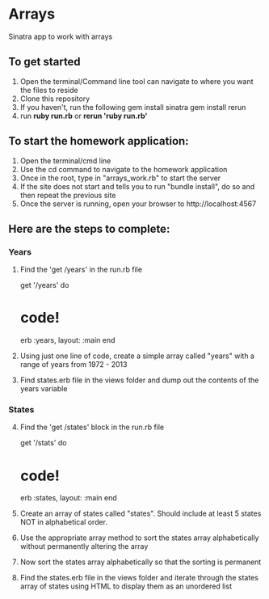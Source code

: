 # Arrays
Sinatra app to work with arrays

## To get started

1. Open the terminal/Command line tool can navigate to where you want the files to reside
2. Clone this repository
3. If you haven't, run the following
		gem install sinatra
		gem install rerun
4. run **ruby run.rb** or **rerun 'ruby run.rb'**


## To start the homework application:

1. Open the terminal/cmd line
2. Use the cd command to navigate to the homework application
3. Once in the root, type in "arrays_work.rb" to start the server
4. If the site does not start and tells you to run "bundle install", do so and then repeat the previous site
5. Once the server is running, open your browser to http://localhost:4567

## Here are the steps to complete:

### Years 
1. Find the 'get /years' in the run.rb file

	get '/years' do
	  # code!
	  erb :years, layout: :main
	end

2. Using just one line of code, create a simple array called "years" with a range of years from 1972 - 2013

3. Find states.erb file in the views folder and dump out the contents of the years variable

### States
4. Find the 'get /states' block in the run.rb file

	get '/stats' do
	  # code!
	  erb :states, layout: :main
	end

5. Create an array of states called "states". Should include at least 5 states NOT in alphabetical order.

6. Use the appropriate array method to sort the states array alphabetically without permanently altering the array

7. Now sort the states array alphabetically so that the sorting is permanent

8. Find the states.erb file in the views folder and iterate through the states array of states using HTML to display them as an unordered list
